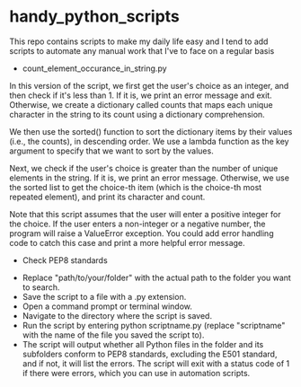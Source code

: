 # handy_python_scripts
This repo contains scripts to make my daily life easy and I tend to add scripts to automate any manual work that I've to face on a regular basis


- count_element_occurance_in_string.py

In this version of the script, we first get the user's choice as an integer, and then check if it's less than 1. If it is, we print an error message and exit. Otherwise, we create a dictionary called counts that maps each unique character in the string to its count using a dictionary comprehension.

We then use the sorted() function to sort the dictionary items by their values (i.e., the counts), in descending order. We use a lambda function as the key argument to specify that we want to sort by the values.

Next, we check if the user's choice is greater than the number of unique elements in the string. If it is, we print an error message. Otherwise, we use the sorted list to get the choice-th item (which is the choice-th most repeated element), and print its character and count.

Note that this script assumes that the user will enter a positive integer for the choice. If the user enters a non-integer or a negative number, the program will raise a ValueError exception. You could add error handling code to catch this case and print a more helpful error message.

- Check PEP8 standards 

* Replace "path/to/your/folder" with the actual path to the folder you want to search.
* Save the script to a file with a .py extension.
* Open a command prompt or terminal window.
* Navigate to the directory where the script is saved.
* Run the script by entering python scriptname.py (replace "scriptname" with the name of the file you saved the script to).
* The script will output whether all Python files in the folder and its subfolders conform to PEP8 standards, excluding the E501 standard, and if not, it will list the errors. The script will exit with a status code of 1 if there were errors, which you can use in automation scripts.

